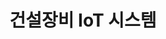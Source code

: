 ---
caption: #what displays in the portfolio grid:
  title: 건설장비 IoT 시스템
  subtitle: ""
  thumbnail: assets/img/portfolio/04-thumbnail.gif
  
#what displays when the item is clicked:
title: 건설장비 IoT 시스템
subtitle: ""
image: assets/img/portfolio/04-thumbnail.gif #main image, can be a link or a file in assets/img/portfolio
alt: 04-thumbnail

---